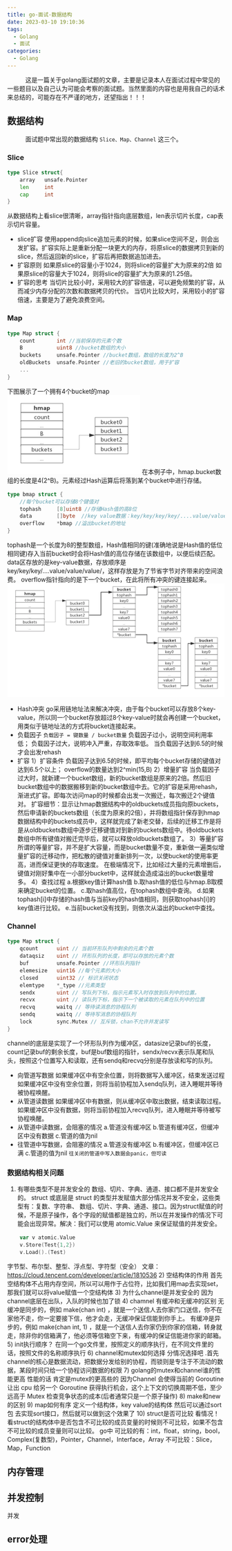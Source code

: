 ```yaml
---
title: go-面试-数据结构
date: 2023-03-10 19:10:36
tags:
  - Golang
  - 面试
categories:
  - Golang
---
```

&emsp;&emsp;&emsp;这是一篇关于golang面试题的文章，主要是记录本人在面试过程中常见的一些题目以及自己认为可能会考察的面试题。当然里面的内容也是用我自己的话术来总结的，可能存在不严谨的地方，还望指出！！！
## 数据结构
&emsp;&emsp;&emsp;面试题中常出现的数据结构 `Slice、Map、Channel` 这三个。

### Slice

```go
type Slice struct{
    array   unsafe.Pointer
    len     int
    cap     int
}
```
从数据结构上看slice很清晰，array指针指向底层数组，len表示切片长度，cap表示切片容量。
* slice扩容
  使用append向slice追加元素的时候，如果slice空间不足，则会出发扩容。扩容实际上是重新分配一块更大的内存，将原slice的数据拷贝到新的slice，然后返回新的slice，扩容后再把数据追加进去。
* 扩容原则
  如果原slice的容量小于1024，则将slice的容量扩大为原来的2倍
  如果原slice的容量大于1024，则将slice的容量扩大为原来的1.25倍。
* 扩容的思考
  当切片比较小时，采用较大的扩容倍速，可以避免频繁的扩容，从而减少内存分配的次数和数据拷贝的代价。
  当切片比较大时，采用较小的扩容倍速，主要是为了避免浪费空间。
### Map
```go
type Map struct {
    count 		int //当前保存的元素个数
    B 			uint8 //bucket数组的大小
    buckets 	unsafe.Pointer //bucket数组，数组的长度为2^B
    oldBuckets 	unsafe.Pointer //老旧的bucket数组，用于扩容
    ...
}
```
下图展示了一个拥有4个bucket的map
![img.png](../images/img.png)
在本例子中，hmap.bucket数组的长度是4(2^B)。元素经过Hash运算后将落到某个bucket中进行存储。
```go
type bmap struct {
    //每个bucket可以存储8个键值对
    tophash 	[8]uint8 //存储Hash值的高8位
    data 		[]byte	//key value数据：key/key/key/key/....value/value/value/value/...
    overflow 	*bmap //溢出bucket的地址
}
```
tophash是一个长度为8的整型数组，Hash值相同的键(准确地说是Hash值的低位相同键)存入当前bucket时会将Hash值的高位存储在该数组中，以便后续匹配。
data区存放的是key-value数据，存放顺序是key/key/key/....value/value/value/，这样存放是为了节省字节对齐带来的空间浪费。
overflow指针指向的是下一个bucket，在此将所有冲突的键连接起来。
![img.png](../images/mapbucket.png)
* Hash冲突
go采用链地址法来解决冲突，由于每个bucket可以存放8个key-value，所以同一个bucket存放超过8个key-value时就会再创建一个bucket，用类似于链地址法的方式将bucket连接起来。
* 负载因子
`负载因子 = 键数量 / bucket数量`
负载因子过小，说明空间利用率低；
负载因子过大，说明冲入严重，存取效率低。
当负载因子达到6.5的时候才会出发rehash
* 扩容
1）扩容条件
负载因子达到6.5的时候，即平均每个bucket存储的键值对达到6.5个以上；
overflow的数量达到2^min(15,B)
2）增量扩容
当负载因子过大时，就新建一个bucket数组，新的bucket数组是原来的2倍。然后旧bucket数组中的数据搬移到新的bucket数组中去。它的扩容是采用rehash，渐进式扩容。即每次访问map的时候都会出发一次搬迁，每次搬迁2个键值对。
扩容细节：显示让hmap数据结构中的oldbuckets成员指向原buckets，然后申请新的buckets数组（长度为原来的2倍），并将数组指针保存到hmap数据结构中的buckets成员中，这样就完成了新老交替，后续的迁移工作是将是从oldbuckets数组中逐步迁移键值对到新的buckets数组中。待oldbuckets数组中所有键值对搬迁完毕后，就可以释放oldbuckets数组了。
3）等量扩容
所谓的等量扩容，并不是扩大容量，而是bucket数量不变，重新做一遍类似增量扩容的迁移动作，把松散的键值对重新排列一次，以使bucket的使用率更高，进而保证更快的存取速度。
在极端情况下，比如经过大量的元素增删后，键值对刚好集中在一小部分bucket中，这样就会造成溢出的bucket数量增多。
4）查找过程
a.根据key值计算hash值
b.取hash值的低位与hmap.B取模来确定bucket的位置。
c.取hash值高位，在tophash数组中查询。
d.如果tophash[i]中存储的hash值与当前key的hash值相同，则获取tophash[i]的key值进行比较。
e.当前bucket没有找到，则依次从溢出的bucket中查找。
### Channel
```go
type Map struct {
    qcount 		uint // 当前环形队列中剩余的元素个数
    dataqsiz 	uint // 环形队列的长度，即可以存放的元素个数
    buf 		unsafe.Pointer //环形队列指针
    elemesize 	uint16 //每个元素的大小
    closed 		uint32 // 标识关闭状态
    elemtype 	*_type //元素类型
    sendx 		uint // 写队列下标，指示元素写入时存放到队列中的位置。
    recvx 		uint // 读队列下标，指示下一个被读取的元素在队列中的位置
    recvq 		waitq // 等待读消息的协程队列
    sendq 		waitq // 等待写消息的协程队列
    lock 		sync.Mutex // 互斥锁，chan不允许并发读写
}
```
channel的底层是实现了一个环形队列作为缓冲区，datasize记录buf的长度，count记录buf的剩余长度，buf是buf数组的指针，sendx/recvx表示队尾和队头，按照这个位置写入和读取，还有sendq和recvq分别是存放读和写的队列。
* 向管道写数据
如果缓冲区中有空余位置，则将数据写入缓冲区，结束发送过程
如果缓冲区中没有空余位置，则将当前协程加入sendq队列，进入睡眠并等待被协程唤醒。
* 从管道读数据
如果缓冲区中有数据，则从缓冲区中取出数据，结束读取过程。
如果缓冲区中没有数据，则将当前协程加入recvq队列，进入睡眠并等待被写协程唤醒。
* 从管道中读数据，会阻塞的情况
a.管道没有缓冲区 
b.管道有缓冲区，但缓冲区中没有数据
c.管道的值为nil
* 往管道中写数据，会阻塞的情况
a.管道没有缓冲区
b.有缓冲区，但缓冲区已满
c.管道的值为nil
`往关闭的管道中写入数据会panic，但可读`

### 数据结构相关问题
1) 有哪些类型不是并发安全的
数组、切片、字典、通道、接口都不是并发安全的。
struct 或底层是 struct 的类型并发赋值大部分情况并发不安全，这些类型有：复数、字符串、 数组、切片、字典、通道、接口。因为struct赋值的时候，不是原子操作，各个字段的赋值都是独立的，所以在并发操作的情况下可能会出现异常。解决：我们可以使用 atomic.Value 来保证赋值的并发安全。
```go
    var v atomic.Value
    v.Store(Test{1,2})
    v.Load().(Test)
```
字节型、布尔型、整型、浮点型、字符型（安全）
文章：https://cloud.tencent.com/developer/article/1810536
2) 空结构体的作用
首先空结构体不占用内存空间，所以可以用作于占位符，比如我们用map去实现set，那我们就可以将value赋值一个空结构体
3) 为什么channel是并发安全的
因为channel底层在出队，入队的时候也加了锁
4) chamnel 有缓冲和无缓冲的区别
无缓冲是同步的，例如 make(chan int) ，就是一个送信人去你家门口送信，你不在家他不走，你一定要接下信，他才会走，无缓冲保证信能到你手上。 有缓冲是异步的，例如 make(chan int, 1) ，就是一个送信人去你家仍到你家的信箱，转身就走，除非你的信箱满了，他必须等信箱空下来，有缓冲的保证信能进你家的邮箱。
5) init执行顺序？
在同一个go文件里，按照定义的顺序执行，在不同文件里的话，按照文件的名称顺序执行
6) channel和mutex如何选择
分情况选择吧 .首先channel的核心是数据流动，把数据分发给别的协程，而锁则是专注于不流动的数据，某段时间只给一个协程访问数据的权限
7) golang的mutex和channel谁的性能更高
性能的话 肯定是mutex的更高些的 因为Channel 会使得当前的 Goroutine 让出 cpu 给另一个 Goroutine 获得执行机会，这个上下文的切换周期不低，至少远高于 Mutex 检查竞争状态的成本(后者通常只是一个原子操作)
8) make和new的区别
9) map如何有序
定义一个结构体，key value的结构体 然后可以通过sort包 去实现sort接口，然后就可以做到这个效果了
10) struct是否可比较
看情况！看struct的结构体中是否包含不可比较的成员变量的时候则不可比较，如果不包含不可比较的成员变量则可以比较。
go中 可比较的有：int，float，string，bool，Complex(复数型)，Pointer，Channel，Interface，Array
不可比较：Slice，Map，Function

## 内存管理


## 并发控制
并发
## error处理